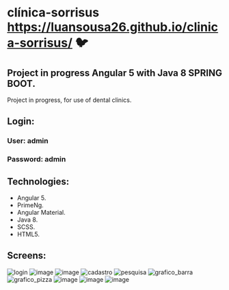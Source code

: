 # clínica-sorrisus https://luansousa26.github.io/clinica-sorrisus/  :bird:

## Project in progress Angular 5 with Java 8 SPRING BOOT.
Project in progress, for use of dental clinics.

## Login:
### User: admin
### Password: admin

## Technologies:
  * Angular 5.
  * PrimeNg.
  * Angular Material.
  * Java 8.
  * SCSS.
  * HTML5.
  

## Screens:
![login](https://user-images.githubusercontent.com/33549496/39887167-ea9a7cd0-5467-11e8-9023-4a90e54b348c.png)
![image](https://user-images.githubusercontent.com/33549496/43618672-1627cffe-96a0-11e8-8de1-84362046aadb.png)
![image](https://user-images.githubusercontent.com/33549496/43618624-d73ebe24-969f-11e8-8fd5-d7c2edca9d41.png)
![cadastro](https://user-images.githubusercontent.com/33549496/39080177-f71b80de-44ff-11e8-9fea-f4ff6760ecbc.jpg)
![pesquisa](https://user-images.githubusercontent.com/33549496/39080180-f7cf0c1c-44ff-11e8-941b-b313b568a034.jpg)
![grafico_barra](https://user-images.githubusercontent.com/33549496/41756985-a8b70a8a-75b5-11e8-8872-be217762838d.png)
![grafico_pizza](https://user-images.githubusercontent.com/33549496/41756988-b015dbf8-75b5-11e8-8802-0c10110a4dbc.png)
![image](https://user-images.githubusercontent.com/33549496/42143023-4eab4386-7d89-11e8-819e-368e50786c14.png)
![image](https://user-images.githubusercontent.com/33549496/42143052-7932a43c-7d89-11e8-85e2-a4ef86aca67c.png)
![image](https://user-images.githubusercontent.com/33549496/42143084-a0057422-7d89-11e8-995d-400497ddf7fb.png)

